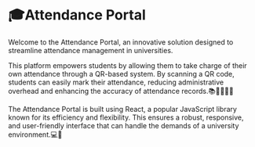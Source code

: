 # 🎓Attendance Portal

Welcome to the Attendance Portal, an innovative solution designed to streamline attendance management in universities.

This platform empowers students by allowing them to take charge of their own attendance through a QR-based system. By scanning a QR code, students can easily mark their attendance, reducing administrative overhead and enhancing the accuracy of attendance records.📚👩‍🎓👨‍🎓

The Attendance Portal is built using React, a popular JavaScript library known for its efficiency and flexibility. This ensures a robust, responsive, and user-friendly interface that can handle the demands of a university environment.💻🚀

